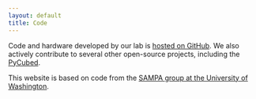 ```yaml
---
layout: default
title: Code
---
```


Code and hardware developed by our lab is [hosted on GitHub](https://github.com/RoboticExplorationLab). We also actively contribute to several other open-source projects, including the [PyCubed](https://pycubed.org). 

This website is based on code from the [SAMPA group at the University of Washington](https://github.com/uwsampa/research-group-web).
